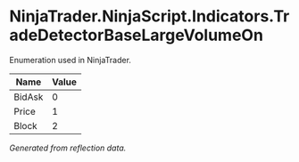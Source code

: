 # NinjaTrader.NinjaScript.Indicators.TradeDetectorBaseLargeVolumeOn
Enumeration used in NinjaTrader.

| Name | Value |
| ---- | ----- |
| BidAsk | 0 |
| Price | 1 |
| Block | 2 |

*Generated from reflection data.*
